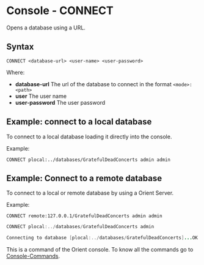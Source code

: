 # Console - CONNECT

Opens a database using a URL.

## Syntax

```
CONNECT <database-url> <user-name> <user-password>
```

Where:

- **database-url**   The url of the database to connect in the format <code>&lt;mode&gt;:&lt;path&gt;</code>
- **user**           The user name
- **user-password**  The user password

## Example: connect to a local database

To connect to a local database loading it directly into the console.

Example:
```
CONNECT plocal:../databases/GratefulDeadConcerts admin admin
```

## Example: Connect to a remote database

To connect to a local or remote database by using a Orient Server.

Example:
```
CONNECT remote:127.0.0.1/GratefulDeadConcerts admin admin
```

```java
CONNECT plocal:../databases/GratefulDeadConcerts admin

Connecting to database [plocal:../databases/GratefulDeadConcerts]...OK
```

This is a command of the Orient console. To know all the commands go to [Console-Commands](Console-Commands.md).

